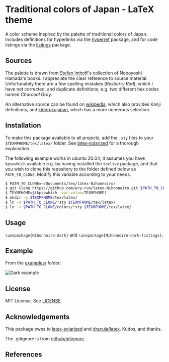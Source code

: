 # Traditional colors of Japan - LaTeX theme

A color scheme inspired by the palette of traditional colors of Japan. Includes definitions for hyperlinks via the [hyperref][hyperref] package, and for code listings via the [listings][listings] package.

## Sources

The palette is drawn from [Stefan Imhoff][Hamada-Imhoff]'s collection of Noboyoshi Hamada's books. I appreciate the clear reference to source material. Unfortunately there are a few spelling mistakes (*Resberry Red*), which I have not corrected, and duplicate definitions, e.g. two different hex codes named *Charcoal Gray*.

An alternative source can be found on [wikipedia][wikipedia], which also provides Kanji definitions, and [kidorokujapan][kidorokujapan], which has a more numerous selection.

## Installation

To make this package available to all projects, add the `.sty` files to your `$TEXMFHOME/tex/latex/` folder. See [latex-solarized][latex-solarized] for a thorough explanation.

The following example works in ubuntu 20.04; it assumes you have `kpsewhich` available e.g. by having installed the `texlive` package, and that you wish to clone this repository to the folder defined below as `PATH_TO_CLONE`. Modify this variable according to your needs.

```bash
$ PATH_TO_CLONE=~/Documents/tex/latex-Nihonnoiro/
$ git clone https://github.com/wry-run/latex-Nihonnoiro.git $PATH_TO_CLONE
$ TEXMFHOME=$(kpsewhich -var-value=TEXMFHOME)
$ mkdir -p $TEXMFHOME/tex/latex/
$ ln -s $PATH_TO_CLONE/*sty $TEXMFHOME/tex/latex/
$ ln -s $PATH_TO_CLONE/colors/*sty $TEXMFHOME/tex/latex/
```

## Usage

`\usepackage{Nihonnoiro-dark}` and `\usepackage{Nihonnoiro-dark-listings}`.

## Example

From the [examples/](examples) folder:

![Dark example](images/example-dark.png)

## License

MIT License. See [LICENSE](LICENSE).

## Acknowledgements

This package owes to [latex-solarized][latex-solarized] and [dracula/latex][dracula/latex]. Kudos, and thanks.

The .gitignore is from [github/gitignore][github/gitignore].

## References

[hyperref]: https://ctan.org/pkg/hyperref
[listings]: https://ctan.org/pkg/listings
[dracula/latex]: https://github.com/dracula/latex
[latex-solarized]: https://github.com/jez/latex-solarized
[github/gitignore]: https://github.com/github/gitignore
[Hamada-Imhoff]: https://www.stefanimhoff.de/traditional-colors-of-japan/
[wikipedia]: https://en.wikipedia.org/wiki/Traditional_colors_of_Japan
[kidorokujapan]: http://kidorakujapan.com/know/others_color_2.html
